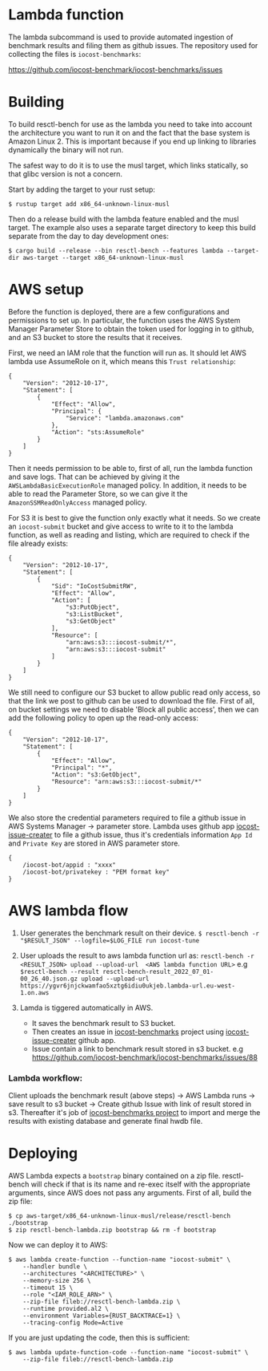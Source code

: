 Lambda function
===============

The lambda subcommand is used to provide automated ingestion of benchmark results and filing them as github issues. The repository used for collecting the files is `iocost-benchmarks`:

  https://github.com/iocost-benchmark/iocost-benchmarks/issues

Building
========

To build resctl-bench for use as the lambda you need to take into account the architecture you want to run it on and the fact that the base system is Amazon Linux 2. This is important because if you end up linking to libraries dynamically the binary will not run.

The safest way to do it is to use the musl target, which links statically, so that glibc version is not a concern.

Start by adding the target to your rust setup:

```
$ rustup target add x86_64-unknown-linux-musl
```

Then do a release build with the lambda feature enabled and the musl target. The example also uses a separate target directory to keep this build separate from the day to day development ones:

```
$ cargo build --release --bin resctl-bench --features lambda --target-dir aws-target --target x86_64-unknown-linux-musl
```

AWS setup
=========

Before the function is deployed, there are a few configurations and permissions to set up. In particular, the function uses the AWS System Manager Parameter Store to obtain the token used for logging in to github, and an S3 bucket to store the results that it receives.

First, we need an IAM role that the function will run as. It should let AWS lambda use AssumeRole on it, which means this `Trust relationship`:

```
{
    "Version": "2012-10-17",
    "Statement": [
        {
            "Effect": "Allow",
            "Principal": {
                "Service": "lambda.amazonaws.com"
            },
            "Action": "sts:AssumeRole"
        }
    ]
}
```

Then it needs permission to be able to, first of all, run the lambda function and save logs. That can be achieved by giving it the `AWSLambdaBasicExecutionRole` managed policy. In addition, it needs to be able to read the Parameter Store, so we can give it the `AmazonSSMReadOnlyAccess` managed policy.

For S3 it is best to give the function only exactly what it needs. So we create an `iocost-submit` bucket and give access to write to it to the lambda function, as well as reading and listing, which are required to check if the file already exists:

```
{
    "Version": "2012-10-17",
    "Statement": [
        {
            "Sid": "IoCostSubmitRW",
            "Effect": "Allow",
            "Action": [
                "s3:PutObject",
                "s3:ListBucket",
                "s3:GetObject"
            ],
            "Resource": [
                "arn:aws:s3:::iocost-submit/*",
                "arn:aws:s3:::iocost-submit"
            ]
        }
    ]
}
```

We still need to configure our S3 bucket to allow public read only access, so that the link we post to github can be used to download the file. First of all, on bucket settings we need to disable 'Block all public access', then we can add the following policy to open up the read-only access:

```
{
    "Version": "2012-10-17",
    "Statement": [
        {
            "Effect": "Allow",
            "Principal": "*",
            "Action": "s3:GetObject",
            "Resource": "arn:aws:s3:::iocost-submit/*"
        }
    ]
}
```

We also store the credential parameters required to file a github issue in AWS Systems Manager -> parameter store.
Lambda uses github app [iocost-issue-creater](https://github.com/apps/iocost-issue-creater) to file a github issue, thus it's credentials information `App Id` and `Private Key` are stored in AWS parameter store.
```
{
    /iocost-bot/appid : "xxxx"
    /iocost-bot/privatekey : "PEM format key"
}
```

AWS lambda flow
===============
1. User generates the benchmark result on their device.
`$ resctl-bench -r "$RESULT_JSON" --logfile=$LOG_FILE run iocost-tune`
2. User uploads the result to aws lambda function url as:
`resctl-bench -r <RESULT_JSON> upload --upload-url  <AWS lambda function URL>`
e.g  
`$resctl-bench --result resctl-bench-result_2022_07_01-00_26_40.json.gz upload --upload-url https://ygvr6jnjckwamfao5xztg6idiu0ukjeb.lambda-url.eu-west-1.on.aws`

3. Lamda is tiggered automatically in AWS.
     - It saves the benchmark result to S3 bucket.
     - Then creates an issue in [iocost-benchmarks](https://github.com/iocost-benchmark/iocost-benchmarks) project using [iocost-issue-creater](https://github.com/apps/iocost-issue-creater) github app.
     - Issue contain a link to benchmark result stored in s3 bucket.
     e.g https://github.com/iocost-benchmark/iocost-benchmarks/issues/88

### Lambda workflow:
Client uploads the benchmark result (above steps) -> AWS Lambda runs -> save result to s3 bucket -> Create github Issue with link of result stored in s3.
Thereafter it's job of [iocost-benchmarks project](https://github.com/iocost-benchmark/iocost-benchmarks) to import and merge the results with existing database and generate final hwdb file.

Deploying
=========

AWS Lambda expects a `bootstrap` binary contained on a zip file. resctl-bench will check if that is its name and re-exec itself with the appropriate arguments, since AWS does not pass any arguments. First of all, build the zip file:

```
$ cp aws-target/x86_64-unknown-linux-musl/release/resctl-bench ./bootstrap
$ zip resctl-bench-lambda.zip bootstrap && rm -f bootstrap
```

Now we can deploy it to AWS:

```
$ aws lambda create-function --function-name "iocost-submit" \
    --handler bundle \
    --architectures "<ARCHITECTURE>" \
    --memory-size 256 \
    --timeout 15 \
    --role "<IAM_ROLE_ARN>" \
    --zip-file fileb://resctl-bench-lambda.zip \
    --runtime provided.al2 \
    --environment Variables={RUST_BACKTRACE=1} \
    --tracing-config Mode=Active
```

If you are just updating the code, then this is sufficient:

```
$ aws lambda update-function-code --function-name "iocost-submit" \
    --zip-file fileb://resctl-bench-lambda.zip
```
